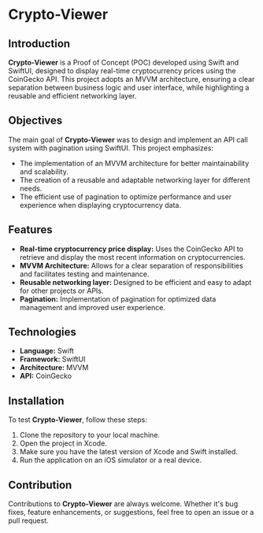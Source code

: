 # Crypto-Viewer

## Introduction

**Crypto-Viewer** is a Proof of Concept (POC) developed using Swift and SwiftUI, designed to display real-time cryptocurrency prices using the CoinGecko API. This project adopts an MVVM architecture, ensuring a clear separation between business logic and user interface, while highlighting a reusable and efficient networking layer.

## Objectives

The main goal of **Crypto-Viewer** was to design and implement an API call system with pagination using SwiftUI. This project emphasizes:

- The implementation of an MVVM architecture for better maintainability and scalability.
- The creation of a reusable and adaptable networking layer for different needs.
- The efficient use of pagination to optimize performance and user experience when displaying cryptocurrency data.

## Features

- **Real-time cryptocurrency price display:** Uses the CoinGecko API to retrieve and display the most recent information on cryptocurrencies.
- **MVVM Architecture:** Allows for a clear separation of responsibilities and facilitates testing and maintenance.
- **Reusable networking layer:** Designed to be efficient and easy to adapt for other projects or APIs.
- **Pagination:** Implementation of pagination for optimized data management and improved user experience.

## Technologies

- **Language:** Swift
- **Framework:** SwiftUI
- **Architecture:** MVVM
- **API:** CoinGecko

## Installation

To test **Crypto-Viewer**, follow these steps:

1. Clone the repository to your local machine.
2. Open the project in Xcode.
3. Make sure you have the latest version of Xcode and Swift installed.
4. Run the application on an iOS simulator or a real device.

## Contribution

Contributions to **Crypto-Viewer** are always welcome. Whether it's bug fixes, feature enhancements, or suggestions, feel free to open an issue or a pull request.
